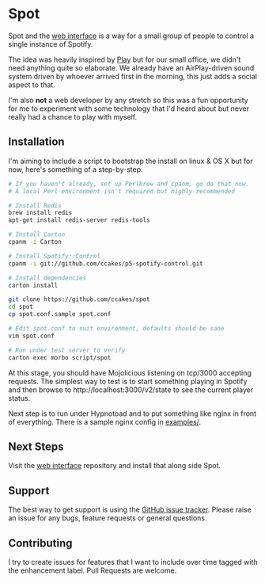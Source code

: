 # Spot

Spot and the [web interface](https://github.com/ccakes/spot-webui) is a way for a small group of people to control a single instance of Spotify.

The idea was heavily inspired by [Play](https://github.com/play/play) but for our small office, we didn't need anything quite so elaborate. We already have an AirPlay-driven sound system driven by whoever arrived first in the morning, this just adds a social aspect to that.

I'm also **not** a web developer by any stretch so this was a fun opportunity for me to experiment with some technology that I'd heard about but never really had a chance to play with myself.

## Installation

I'm aiming to include a script to bootstrap the install on linux & OS X but for now, here's something of a step-by-step.
```bash
# If you haven't already, set up Perlbrew and cpanm, go do that now.
# A local Perl environment isn't required but highly recommended

# Install Redis
brew install redis
apt-get install redis-server redis-tools

# Install Carton
cpanm -i Carton

# Install Spotify::Control
cpanm -i git://github.com/ccakes/p5-spotify-control.git

# Install dependencies
carton install

git clone https://github.com/ccakes/spot
cd spot
cp spot.conf.sample spot.conf

# Edit spot.conf to suit environment, defaults should be sane
vim spot.conf

# Run under test server to verify
carton exec morbo script/spot
```

At this stage, you should have Mojolicious listening on tcp/3000 accepting requests. The simplest way to test is to start something playing in Spotify and then browse to http://localhost:3000/v2/state to see the current player status.

Next step is to run under Hypnotoad and to put something like nginx in front of everything. There is a sample nginx config in [examples/](https://github.com/ccakes/spot/tree/master/examples).

## Next Steps

Visit the [web interface](https://github.com/ccakes/spot-webui) repository and install that along side Spot.

## Support

The best way to get support is using the [GitHub issue tracker](https://github.com/ccakes/spot/issues). Please raise an issue for any bugs, feature requests or general questions.

## Contributing

I try to create issues for features that I want to include over time tagged with the enhancement label. Pull Requests are welcome.
